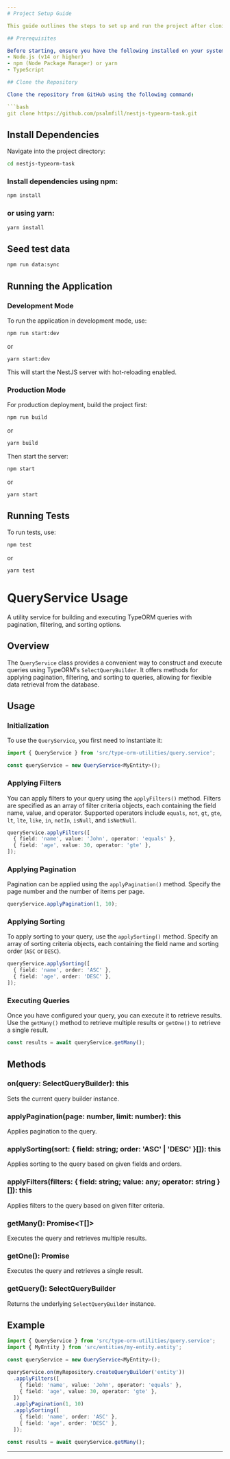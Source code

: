 ```yaml
---
# Project Setup Guide

This guide outlines the steps to set up and run the project after cloning it from GitHub.

## Prerequisites

Before starting, ensure you have the following installed on your system:
- Node.js (v14 or higher)
- npm (Node Package Manager) or yarn
- TypeScript

## Clone the Repository

Clone the repository from GitHub using the following command:

```bash
git clone https://github.com/psalmfill/nestjs-typeorm-task.git
```

## Install Dependencies

Navigate into the project directory:

```bash
cd nestjs-typeorm-task 
```

### Install dependencies using npm:
```bash
npm install
```
### or using yarn:

```bash
yarn install
```

## Seed test data

```bash
npm run data:sync
```


## Running the Application

### Development Mode

To run the application in development mode, use:


```bash
npm run start:dev
```

or

```bash
yarn start:dev
```

This will start the NestJS server with hot-reloading enabled.

### Production Mode

For production deployment, build the project first:

```bash 
npm run build
```
or

```bash
yarn build
```

Then start the server:

```bash
npm start
```

or

```bash
yarn start
```

## Running Tests

To run tests, use:

```bash
npm test
```

or

```bash
yarn test
```

# QueryService Usage

A utility service for building and executing TypeORM queries with pagination, filtering, and sorting options.

## Overview

The `QueryService` class provides a convenient way to construct and execute queries using TypeORM's `SelectQueryBuilder`. It offers methods for applying pagination, filtering, and sorting to queries, allowing for flexible data retrieval from the database.

## Usage

### Initialization

To use the `QueryService`, you first need to instantiate it:

```typescript
import { QueryService } from 'src/type-orm-utilities/query.service';

const queryService = new QueryService<MyEntity>();
```

### Applying Filters

You can apply filters to your query using the `applyFilters()` method. Filters are specified as an array of filter criteria objects, each containing the field name, value, and operator. Supported operators include `equals`, `not`, `gt`, `gte`, `lt`, `lte`, `like`, `in`, `notIn`, `isNull`, and `isNotNull`.

```typescript
queryService.applyFilters([
  { field: 'name', value: 'John', operator: 'equals' },
  { field: 'age', value: 30, operator: 'gte' },
]);
```

### Applying Pagination

Pagination can be applied using the `applyPagination()` method. Specify the page number and the number of items per page.

```typescript
queryService.applyPagination(1, 10);
```

### Applying Sorting

To apply sorting to your query, use the `applySorting()` method. Specify an array of sorting criteria objects, each containing the field name and sorting order (`ASC` or `DESC`).

```typescript
queryService.applySorting([
  { field: 'name', order: 'ASC' },
  { field: 'age', order: 'DESC' },
]);
```

### Executing Queries

Once you have configured your query, you can execute it to retrieve results. Use the `getMany()` method to retrieve multiple results or `getOne()` to retrieve a single result.

```typescript
const results = await queryService.getMany();
```

## Methods

### on(query: SelectQueryBuilder<T>): this

Sets the current query builder instance.

### applyPagination(page: number, limit: number): this

Applies pagination to the query.

### applySorting(sort: { field: string; order: 'ASC' | 'DESC' }[]): this

Applies sorting to the query based on given fields and orders.

### applyFilters(filters: { field: string; value: any; operator: string }[]): this

Applies filters to the query based on given filter criteria.

### getMany(): Promise<T[]>

Executes the query and retrieves multiple results.

### getOne(): Promise<T>

Executes the query and retrieves a single result.

### getQuery(): SelectQueryBuilder<T>

Returns the underlying `SelectQueryBuilder` instance.

## Example

```typescript
import { QueryService } from 'src/type-orm-utilities/query.service';
import { MyEntity } from 'src/entities/my-entity.entity';

const queryService = new QueryService<MyEntity>();

queryService.on(myRepository.createQueryBuilder('entity'))
  .applyFilters([
    { field: 'name', value: 'John', operator: 'equals' },
    { field: 'age', value: 30, operator: 'gte' },
  ])
  .applyPagination(1, 10)
  .applySorting([
    { field: 'name', order: 'ASC' },
    { field: 'age', order: 'DESC' },
  ]);

const results = await queryService.getMany();
```

---
```

